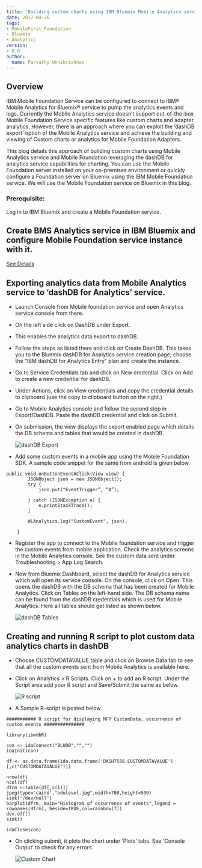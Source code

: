 ```yaml
---
title: 'Building custom charts using IBM Bluemix Mobile Analytics service and IBM Mobile Foundation Service.'
date: 2017-04-26
tags:
- MobileFirst_Foundation
- Bluemix
- Analytics
version:
- 8.0
author:
  name: Parvathy Unnikrishnan
---
```

## Overview
IBM Mobile Foundation Service can be configured to connect to IBM® Mobile Analytics for Bluemix® service to pump the analytics events and logs. Currently the Mobile Analytics service doesn’t support out-of-the-box Mobile Foundation Service specific features like custom charts and adapter analytics.  However, there is an approach where you can exploit the ‘dashDB export’ option of the Mobile Analytics service and achieve the building and viewing of Custom charts or analytics for Mobile Foundation Adapters.

This blog details this approach of building custom charts using Mobile Analytics service and Mobile Foundation leveraging the dashDB for analytics service capabilities for charting. You can use the Mobile Foundation server installed on your on-premises environment or quickly configure a Foundation server on Bluemix using the IBM Mobile Foundation service. We will use the Mobile Foundation service on Bluemix in this blog.

### Prerequisite:
Log in to IBM Bluemix and create a Mobile Foundation service.


## Create BMS Analytics service in IBM Bluemix and configure Mobile Foundation service instance with it.
[See Details](https://mobilefirstplatform.ibmcloud.com/blog/2016/07/11/analytics-bm-service/)


## Exporting analytics data from Mobile Analytics service to ‘dashDB for Analytics’ service.

- Launch Console from Mobile foundation service and open Analytics service console from there.
- On the left side click on DashDB under Export.
- This enables the analytics data export to dashDB.
- Follow the steps as listed there and click on Create DashDB. This takes you to the Bluemix dashDB for Analytics service creation page; choose the “IBM dashDB for Analytics Entry” plan and create the instance.
- Go to Service Credentials tab and click on New credential. Click on Add to create a new credential for dashDB.
- Under Actions, click on View credentials and copy the credential details to clipboard (use the copy to clipboard button on the right.)
- Go to Mobile Analytics console and follow the second step in Export/DashDB. Paste the dashDB credential and click on Submit.
- On submission, the view displays the export enabled page which details the DB schema and tables that would be created in dashDB.

  ![dashDB Export]({{site.baseurl}}/assets/blog/2017-04-26-custom-charts-using-analytics-and-dashdb-analytics-service/dashdb-export.png)
- Add some custom events in a mobile app using the Mobile Foundation SDK. A sample code snippet for the same from android is given below.

```
public void onButtonEventAClick(View view) {
        JSONObject json = new JSONObject();
        try {
            json.put("EventTrigger”, “A”);

        } catch (JSONException e) {
            e.printStackTrace();
        }

        WLAnalytics.log("CustomEvent", json);

    }
```
- Register the app to connect to the Mobile foundation service and trigger the custom events from mobile application. Check the analytics screens in the Mobile Analytics console. See the custom data sent under Troubleshooting > App Log Search.
- Now from Bluemix Dashboard, select the dashDB for Analytics service which will open its service console.  On the console, click on Open. This opens the dashDB with the DB schema that has been created for Mobile Analytics. Click on Tables on the left-hand side. The DB schema name can be found from the dashDB credentials which is used for Mobile Analytics. Here all tables should get listed as shown below.

  ![dashDB Tables]({{site.baseurl}}/assets/blog/2017-04-26-custom-charts-using-analytics-and-dashdb-analytics-service/dashdb-tables.png)


## Creating and running R script to plot custom data analytics charts in dashDB

- Choose CUSTOMDATAVALUE table and click on Browse Data tab to see that all the custom events sent from Mobile Analytics is available here.
- Click on Analytics > R Scripts. Click on + to add an R script. Under the Script area add your R script and Save/Submit the same as below.

  ![R script]({{site.baseurl}}/assets/blog/2017-04-26-custom-charts-using-analytics-and-dashdb-analytics-service/r-script-screen.png)

- A Sample R-script is posted below

```
########### R script for displaying MFP CustomData, occurrence of custom events ###############

library(ibmdbR)

con <- idaConnect("BLUDB","","")
idaInit(con)

df <- as.data.frame(ida.data.frame('DASH7558.CUSTOMDATAVALUE')[,c("CUSTOMDATAVALUE")])

nrow(df)
ncol(df)
dfrm <-table(df[,c(1)])
jpeg(type='cairo',"edulevel.jpg",width=700,height=500)
sink('/dev/null')
barplot(dfrm, main="Histogram of occurrence of events",legend = rownames(dfrm), beside=TRUE,col=rainbow(7))
dev.off()
sink()

idaClose(con)
```
- On clicking submit, it plots the chart under ‘Plots’ tabs. See ‘Console Output’ to check for any errors.

  ![Custom Chart]({{site.baseurl}}/assets/blog/2017-04-26-custom-charts-using-analytics-and-dashdb-analytics-service/custom-chart.png)
